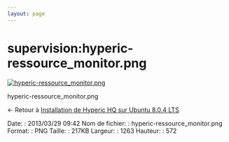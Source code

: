 ```yaml
---
layout: page
---
```


supervision:hyperic-ressource\_monitor.png
==========================================

[![hyperic-ressource\_monitor.png](..//assets/media/supervision/hyperic-ressource_monitor.png@cache=&w=900&h=407 "hyperic-ressource_monitor.png")](..//assets/media/supervision/hyperic-ressource_monitor.png@cache= "Afficher le fichier original")

hyperic-ressource\_monitor.png

← Retour à [Installation de Hyperic HQ sur Ubuntu 8.0.4
LTS](../../various/hyperic-ubuntu-install.html "various:hyperic-ubuntu-install")

Date:
:   2013/03/29 09:42
Nom de fichier:
:   hyperic-ressource\_monitor.png
Format:
:   PNG
Taille:
:   217KB
Largeur:
:   1263
Hauteur:
:   572

